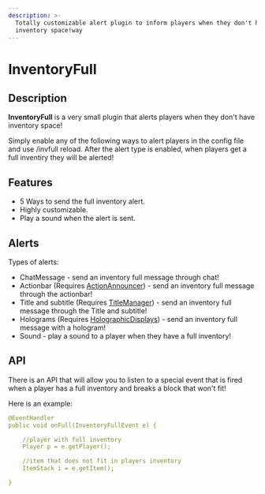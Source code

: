 ```yaml
---
description: >-
  Totally customizable alert plugin to inform players when they don't have
  inventory space!way
---
```


# InventoryFull

## Description

**InventoryFull** is a very small plugin that alerts players when they don't have inventory space!

Simply enable any of the following ways to alert players in the config file and use /invfull reload. After the alert type is enabled, when players get a full inventiry they will be alerted!

## Features

* 5 Ways to send the full inventory alert.
* Highly customizable.
* Play a sound when the alert is sent.

## Alerts

Types of alerts:

* ChatMessage - send an inventory full message through chat!
* Actionbar \(Requires [ActionAnnouncer](https://www.spigotmc.org/resources/actionannouncer.1320/)\) - send an inventory full message through the actionbar!
* Title and subtitle \(Requires [TitleManager](https://www.spigotmc.org/resources/titlemanager.1049/)\) - send an inventory full message through the Title and subtitle!
* Holograms \(Requires [HolographicDisplays](https://www.spigotmc.org/resources/titlemanager.1049/)\) - send an inventory full message with a hologram!
* Sound - play a sound to a player when they have a full inventory!

## API

There is an API that will allow you to listen to a special event that is fired when a player has a full inventory and breaks a block that won't fit!

Here is an example:

```yaml
@EventHandler
public void onFull(InventoryFullEvent e) {

    //player with full inventory
    Player p = e.getPlayer();

    //item that does not fit in players inventory
    ItemStack i = e.getItem();

}
```

